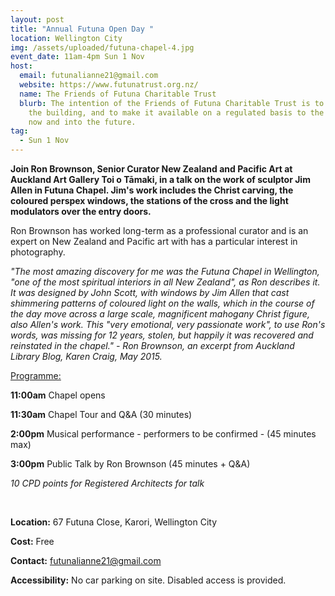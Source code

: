 ```yaml
---
layout: post
title: "Annual Futuna Open Day "
location: Wellington City
img: /assets/uploaded/futuna-chapel-4.jpg
event_date: 11am-4pm Sun 1 Nov
host:
  email: futunalianne21@gmail.com
  website: https://www.futunatrust.org.nz/
  name: The Friends of Futuna Charitable Trust
  blurb: The intention of the Friends of Futuna Charitable Trust is to conserve
    the building, and to make it available on a regulated basis to the public
    now and into the future.
tag:
  - Sun 1 Nov
---
```

**Join Ron Brownson, Senior Curator New Zealand and Pacific Art at Auckland Art Gallery Toi o Tāmaki, in a talk on the work of sculptor Jim Allen in Futuna Chapel. Jim's work includes the Christ carving, the coloured perspex windows, the stations of the cross and the light modulators over the entry doors.**  

Ron Brownson has worked long-term as a professional curator and is an expert on New Zealand and Pacific art with has a particular interest in photography.

*"The most amazing discovery for me was the Futuna Chapel in Wellington, "one of the most spiritual interiors in all New Zealand", as Ron describes it. It was designed by John Scott, with windows by Jim Allen that cast shimmering patterns of coloured light on the walls, which in the course of the day move across a large scale, magnificent mahogany Christ figure, also Allen's work. This "very emotional, very passionate work", to use Ron's words, was missing for 12 years, stolen, but happily it was recovered and reinstated in the chapel." - Ron Brownson, an excerpt from Auckland Library Blog, Karen Craig, May 2015.*

<u>Programme:</u>

**11:00am** Chapel opens

**11:30am** Chapel Tour and Q&A (30 minutes)

**2:00pm** Musical performance - performers to be confirmed - (45 minutes max)

**3:00pm** Public Talk by Ron Brownson (45 minutes + Q&A)

*10 CPD points for Registered Architects for talk*

<br>

**Location:** 67 Futuna Close, Karori, Wellington City

**Cost:** Free

**Contact:** futunalianne21@gmail.com

**Accessibility:** No car parking on site. Disabled access is provided.